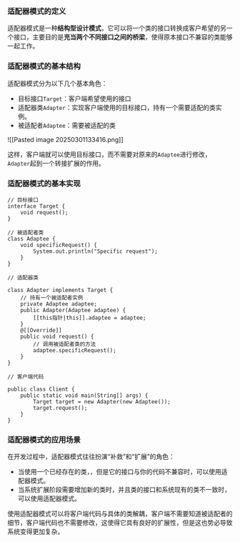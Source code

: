 
### 适配器模式的定义

适配器模式是一种**结构型设计模式**，它可以将一个类的接口转换成客户希望的另一个接口，主要目的是**充当两个不同接口之间的桥梁**，使得原本接口不兼容的类能够一起工作。

### 适配器模式的基本结构

适配器模式分为以下几个基本角色：
- 目标接口`Target`：客户端希望使用的接口
- 适配器类`Adapter`：实现客户端使用的目标接口，持有一个需要适配的类实例。
- 被适配者`Adaptee`：需要被适配的类

![[Pasted image 20250301133416.png]]

这样，客户端就可以使用目标接口，而不需要对原来的`Adaptee`进行修改，`Adapter`起到一个转接扩展的作用。

### 适配器模式的基本实现

```
// ⽬标接⼝
interface Target {
	void request();
}

// 被适配者类
class Adaptee {
	void specificRequest() {
		System.out.println("Specific request");
	}
}

// 适配器类

class Adapter implements Target {
	// 持有⼀个被适配者实例
	private Adaptee adaptee;
	public Adapter(Adaptee adaptee) {
		[[this指针|this]].adaptee = adaptee;
	}
	@[[Override]]
	public void request() {
		// 调⽤被适配者类的⽅法
		adaptee.specificRequest();
	}
}

// 客户端代码

public class Client {
	public static void main(String[] args) {
		Target target = new Adapter(new Adaptee());
		target.request();
	}
}
```

### 适配器模式的应用场景

在开发过程中，适配器模式往往扮演“补救”和“扩展”的角色：

- 当使用一个已经存在的类，，但是它的接口与你的代码不兼容时，可以使用适配器模式。
- 当系统扩展阶段需要增加新的类时，并且类的接口和系统现有的类不一致时，可以使用适配器模式。

使用适配器模式可以将客户端代码与具体的类解耦，客户端不需要知道被适配者的细节，客户端代码也不需要修改，这使得它具有良好的扩展性，但是这也势必导致系统变得更加复杂。